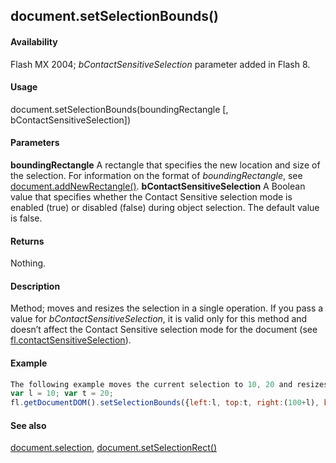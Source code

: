 ## document.setSelectionBounds()

#### Availability

Flash MX 2004; *bContactSensitiveSelection* parameter added in Flash 8.

#### Usage

document.setSelectionBounds(boundingRectangle \[, bContactSensitiveSelection\])

#### Parameters

**boundingRectangle** A rectangle that specifies the new location and size of the selection. For information on the format of *boundingRectangle*, see [document.addNewRectangle()](#_bookmark128).
**bContactSensitiveSelection** A Boolean value that specifies whether the Contact Sensitive selection mode is enabled (true) or disabled (false) during object selection. The default value is false.

#### Returns

Nothing.

#### Description

Method; moves and resizes the selection in a single operation.
If you pass a value for *bContactSensitiveSelection*, it is valid only for this method and doesn’t affect the Contact Sensitive selection mode for the document (see [fl.contactSensitiveSelection](#_bookmark469)).

#### Example

```javascript
The following example moves the current selection to 10, 20 and resizes it to 100, 200:
var l = 10; var t = 20;
fl.getDocumentDOM().setSelectionBounds({left:l, top:t, right:(100+l), bottom:(200+t)});

```
#### See also

[document.selection](#_bookmark274), [document.setSelectionRect()](#document.setSelectionRect())

<span id="document.setSelectionRect()" class="anchor"></span>
